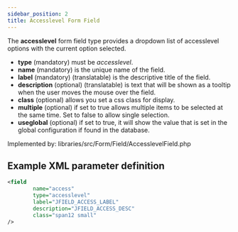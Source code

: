 ```yaml
---
sidebar_position: 2
title: Accesslevel Form Field
---
```




The **accesslevel** form field type provides a dropdown list of accesslevel options with the current option selected. 

-   **type** (mandatory) must be *accesslevel*.
-   **name** (mandatory) is the unique name of the field.
-   **label** (mandatory) (translatable) is the descriptive title of the
    field.
-  **description** (optional) (translatable) is text that will be shown
     as a tooltip when the user moves the mouse over the field.
-   **class** (optional) allows you set a css class for display.
-   **multiple** (optional) if set to true allows multiple items to be selected at the same time. Set to false to allow single selection.
-  **useglobal** (optional) if set to true, it will show the value that is set in the global configuration if found in the database.

Implemented by: libraries/src/Form/Field/AccesslevelField.php

## Example XML parameter definition

```xml
<field
        name="access"
        type="accesslevel"
        label="JFIELD_ACCESS_LABEL"
        description="JFIELD_ACCESS_DESC"
        class="span12 small" 
/>
```